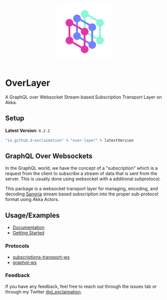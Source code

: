<p align="center">
<img src="./over-layer.png" width="175" alt="logo" style="margin:1rem;"/>
</p>
<p align="center"> <h1>OverLayer</h1></p>


A GraphQL over Websocket Stream-based Subscription Transport Layer on Akka.

## Setup

**Latest Version**: `0.2.2`

```sbt
"io.github.d-exclaimation" % "over-layer" % latestVersion
```

## GraphQL Over Websockets

In the GraphQL world, we have the concept of a "subscription" which is a request from the client to subscribe a stream
of data that is sent from the server. This is usually done using websocket with a additional subprotocol.

This package is a websocket transport layer for managing, encoding, and
decoding [Sangria](https://github.com/sangria-graphql/sangria-akka-streams) stream based subscription into the proper
sub-protocol format using Akka Actors.

## Usage/Examples

- [Documentation](https://overlayer.netlify.app/)
- [Getting Started](https://overlayer.netlify.app/docs/intro)

### Protocols

- [subscriptions-transport-ws](https://github.com/apollographql/subscriptions-transport-ws/blob/master/PROTOCOL.md)
- [graphql-ws](https://github.com/enisdenjo/graphql-ws/blob/master/PROTOCOL.md)

### Feedback

If you have any feedback, feel free to reach out through the issues tab or through my
Twitter [@d_exclaimation](https://twitter.com/d_exclaimation).
